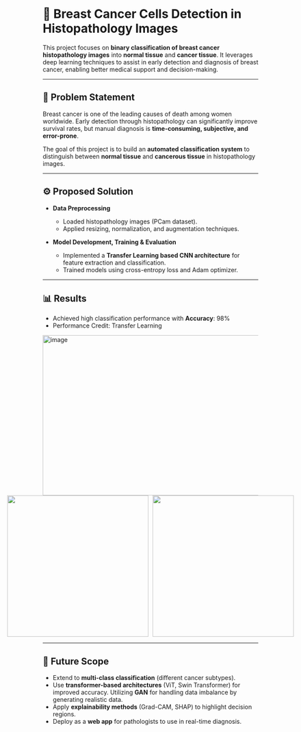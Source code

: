 # 🧬 Breast Cancer Cells Detection in Histopathology Images  

This project focuses on **binary classification of breast cancer histopathology images** into **normal tissue** and **cancer tissue**. It leverages deep learning techniques to assist in early detection and diagnosis of breast cancer, enabling better medical support and decision-making.  

---

## 📌 Problem Statement  
Breast cancer is one of the leading causes of death among women worldwide. Early detection through histopathology can significantly improve survival rates, but manual diagnosis is **time-consuming, subjective, and error-prone**.  

The goal of this project is to build an **automated classification system** to distinguish between **normal tissue** and **cancerous tissue** in histopathology images.  

---

## ⚙️ Proposed Solution  
- **Data Preprocessing**  
  - Loaded histopathology images (PCam dataset).  
  - Applied resizing, normalization, and augmentation techniques.  

- **Model Development, Training & Evaluation**  
  - Implemented a **Transfer Learning based CNN architecture** for feature extraction and classification.    
  - Trained models using cross-entropy loss and Adam optimizer.  

---


## 📊 Results  
- Achieved high classification performance with **Accuracy**: 98%    
- Performance Credit: Transfer Learning

<img width="835" height="374" alt="image" src="https://github.com/user-attachments/assets/9a748b13-a650-47b7-8007-9076d9c4ba22" />

<div style="display: flex; justify-content: center; gap: 10px;">
  <img src="https://github.com/user-attachments/assets/89d2aca6-2c38-48b6-8841-007c1369a9cb" width="330"/>
  <img src="https://github.com/user-attachments/assets/0922f50b-5227-4230-9d2c-c5d8df3e6b45" width="330"/>
</div>



  

---

## 🚀 Future Scope  
- Extend to **multi-class classification** (different cancer subtypes).  
- Use **transformer-based architectures** (ViT, Swin Transformer) for improved accuracy. Utilizing **GAN** for handling data imbalance by generating realistic data. 
- Apply **explainability methods** (Grad-CAM, SHAP) to highlight decision regions.  
- Deploy as a **web app** for pathologists to use in real-time diagnosis.  
